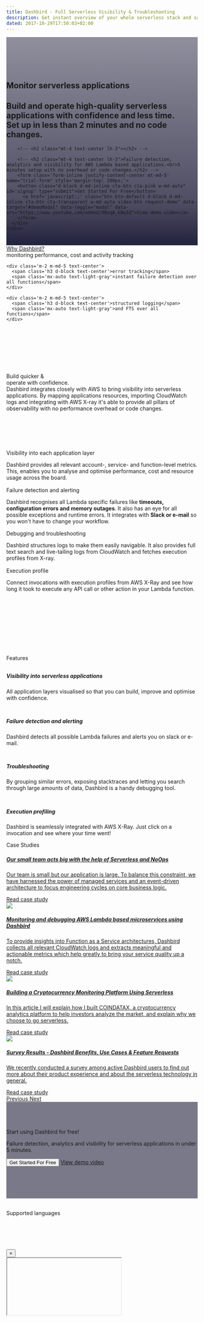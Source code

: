 ```yaml
---
title: Dashbird - Full Serverless Visibility & Troubleshooting
description: Get instant overview of your whole serverless stack and save money by optimising your lambda functions. Health metrics on a powerful dashboard, error alerts through Slack and emails, tracing with AWS X-ray, API Gateway support, live tailing and much more. Sign up for free!
dated: 2017-10-29T17:50:03+02:00
---
```


<div class='container-fluid text-white p-0' style='background: linear-gradient(180deg, rgba(35,34,61,0.5) 0%, rgba(35,34,61,0.8) 79.16%, #23223D 100%), url("/images/aws-lambda-monitoring.jpg"); background-size: cover;'>
  <section class="container-fluid" style='padding-top: 85px;'>
    <div class="row justify-content-center">
      <div class="col-lg-9 center p-2">
        <h1 class="text-center roboto-mono big">Monitor serverless applications</h1>
        <h2 class="mt-4 text-center lh-3">Build and operate high-quality serverless applications <b>with confidence and less time</b>.<br>
        Set up in less than 2 minutes and no code changes.</h2>

        <!-- <h2 class="mt-4 text-center lh-3"></h2> -->

        <!-- <h2 class="mt-4 text-center lh-3">Failure detection, analytics and visibility for AWS Lambda based applications.<br>5 minutes setup with no overhead or code changes.</h2> -->
        <form class='form-inline justify-content-center mt-md-5' name="trial-form" style='margin-top: 200px;'>
        <button class="d-block d-md-inline cta-btn cta-pink w-md-auto" id='signup' type="submit">Get Started For Free</button>
          <a href='javascript:;' class="btn btn-default d-block d-md-inline cta-btn cta-transparent w-md-auto video-btn request-demo" data-target="#demoModal" data-toggle="modal" data-src="https://www.youtube.com/embed/9BxqA_kBq1Q">View demo video</a>
        </form>
      </div>
    </div>
  </section>

  <section>
    <dashbird-graph></dashbird-graph>
  </section>

  <section class="container social pt-md-80 pb-md-60 mt-5 pb-5">
    <div class="row justify-content-center socialproof-icons align-items-end">
      <img src="data:image/gif;base64,R0lGODlhAQABAAAAACH5BAEKAAEALAAAAAABAAEAAAICTAEAOw==" data-src="/images/socialproof/logo-volta@2x.png" style='height: 20px;'>
      <img src="data:image/gif;base64,R0lGODlhAQABAAAAACH5BAEKAAEALAAAAAABAAEAAAICTAEAOw==" data-src="/images/socialproof/logo-shelf@2x.png">
      <img src="data:image/gif;base64,R0lGODlhAQABAAAAACH5BAEKAAEALAAAAAABAAEAAAICTAEAOw==" data-src="/images/socialproof/logo-nuviad@2x.png">
      <img src="data:image/gif;base64,R0lGODlhAQABAAAAACH5BAEKAAEALAAAAAABAAEAAAICTAEAOw==" data-src="/images/socialproof/logo-autopilot@2x.png">
      <img src="data:image/gif;base64,R0lGODlhAQABAAAAACH5BAEKAAEALAAAAAABAAEAAAICTAEAOw==" data-src="/images/socialproof/logo-blowout&go@2x.png">
    </div>
  </section>
</div>

<section class="container-fluid blue-bg">

  <div class="row justify-content-center pt-5 ">
    <div class='col-auto mb-5 mb-md-0 text-center'>
      <a href='/blog/serverless-survey-results-benefits/' class='text-white' target='_blank'>Why Dashbird?</a>
    </div>
  </div>
  <div class="row justify-content-center pb-5">
    <div class='m-2 m-md-5 text-center'>
      <span class='h3 d-block text-center'>monitoring</span>
      <span class='mx-auto text-light-gray'>performance, cost and activity tracking</span>
    </div>

    <div class='m-2 m-md-5 text-center'>
      <span class='h3 d-block text-center'>error tracking</span>
      <span class='mx-auto text-light-gray'>instant failure detection over all functions</span>
    </div>

    <div class='m-2 m-md-5 text-center'>
      <span class='h3 d-block text-center'>structured logging</span>
      <span class='mx-auto text-light-gray'>and FTS over all functions</span>
    </div>
  </div>
</section>

<section class="container-fluid" style='background: url("/images/bg-img-bird.png"); background-size: cover;'>
  <div class="row">
    <div class="col text-center" style='padding-top: 120px;'>
      <span class="h4 underlined roboto-mono">Build quicker &<br> operate with confidence.</span>
    </div>
  </div>

  <div class="row justify-content-center" style="padding-bottom: 100px;">
    <div class="col-12 col-md-5 text-center pt-5" >
      <span class="text-light-gray">Dashbird integrates closely with AWS to bring visibility into serverless applications. By mapping applications resources, importing CloudWatch logs and integrating with AWS X-ray it's able to provide all pillars of observability  with no performance overhead or code changes.</span>
    </div>
  </div>

  <div class="row justify-content-center">
    <div class="col-11">
      <div class="row">
        <div class="col-12 col-md-5 d-flex align-items-center">
          <div class="w-100 w-md-75 mx-auto pl-0 pl-md-4 text-center text-md-left">
            <span class="h4 roboto-mono">Visibility into each application layer</span>
            <p class="pt-3 text-light-gray">Dashbird provides all relevant account-, service- and function-level metrics. This, enables you to analyse and optimise performance, cost and resource usage across the board. </p>
          </div>
        </div>
        <div class="col-12 col-md-7 imgs-fluid">
          <img src="data:image/gif;base64,R0lGODlhAQABAAAAACH5BAEKAAEALAAAAAABAAEAAAICTAEAOw==" data-src="/images/img-scr-overview@2x.png">
        </div>
      </div>
    </div>
  </div>

  <div class="row justify-content-center">
    <div class="col-11">
      <div class="row">
        <div class="d-none d-md-block col-7 imgs-fluid">
          <img src="data:image/gif;base64,R0lGODlhAQABAAAAACH5BAEKAAEALAAAAAABAAEAAAICTAEAOw==" data-src="/images/img-scr-errors@2x.png">
        </div>
        <div class="col-12 col-md-5 d-flex align-items-center">
          <div class="w-100 w-md-75 mx-auto pr-0 pr-md-4 text-center text-md-left">
            <span class="h4 roboto-mono">Failure detection and alerting</span>
            <p class="pt-3 text-light-gray">Dashbird recognises all Lambda specific failures like <b>timeouts, configuration errors and memory outages</b>. It also has an eye for all possible exceptions and runtime errors. It integrates with <b>Slack or e-mail</b> so you won't have to change your workflow.</p>
          </div>
        </div>
        <div class="d-block d-md-none col-12 col-md-7 imgs-fluid">
          <img src="data:image/gif;base64,R0lGODlhAQABAAAAACH5BAEKAAEALAAAAAABAAEAAAICTAEAOw==" data-src="/images/img-scr-errors@2x.png">
        </div>
      </div>
    </div>
  </div>

  <div class="row justify-content-center">
    <div class="col-11">
      <div class="row">
        <div class="col-12 col-md-5 d-flex align-items-center">
          <div class="w-100 w-md-75 mx-auto pl-0 pl-md-4 text-center text-md-left">
            <span class="h4 roboto-mono">Debugging and troubleshooting</span>
            <p class="pt-3 text-light-gray">Dashbird structures logs to make them easily navigable. It also provides full text search and live-tailing logs from CloudWatch and fetches execution profiles from X-ray.</p>
          </div>
        </div>
        <div class="col-12 col-md-7 imgs-fluid">
          <img src="data:image/gif;base64,R0lGODlhAQABAAAAACH5BAEKAAEALAAAAAABAAEAAAICTAEAOw==" data-src="/images/img-scr-alerts@2x.png">
        </div>
      </div>
    </div>
  </div>

  <div class="row justify-content-center" style="padding-bottom: 150px;">
    <div class="col-11">
      <div class="row">
        <div class="d-none d-md-block col-7 imgs-fluid">
          <img src="data:image/gif;base64,R0lGODlhAQABAAAAACH5BAEKAAEALAAAAAABAAEAAAICTAEAOw=="  data-src="/images/img-scr-invocation@2x.png">
        </div>
        <div class="col-12 col-md-5 d-flex align-items-center">
          <div class="w-100 w-md-75 mx-auto pr-0 pr-md-4 text-center text-md-left">
            <span class="h4 roboto-mono">Execution profile</span>
            <p class="pt-3 text-light-gray">Connect invocations with execution profiles from AWS X-Ray and see how long it took to execute any API call or other action in your Lambda function.</p>
          </div>
        </div>
        <div class="d-block d-md-none col-12 col-md-7 imgs-fluid">
          <img src="data:image/gif;base64,R0lGODlhAQABAAAAACH5BAEKAAEALAAAAAABAAEAAAICTAEAOw==" data-src="/images/img-scr-invocation@2x.png">
        </div>
      </div>
    </div>
  </div>
</section>

<section class="container-fluid dark-bg">
  <div class="row">
    <div class="col text-center pt-5 pt-md-100">
      <span class="h3 underlined roboto-mono">Features</span>
    </div>
  </div>
  <div class="row justify-content-center">
    <div class="col-12 col-md-9 mx-auto pt-5 pt-md-80">
      <div class="row">
        <div class="col-12 col-md-6 pt-0 pt-md-0">
          <div class='row'>
            <div class='d-none d-md-block col-2 text-right'><img class="b-lazy" src="data:image/gif;base64,R0lGODlhAQABAAAAACH5BAEKAAEALAAAAAABAAEAAAICTAEAOw=="  data-src='/images/icon-invocations@2x.png' style="max-width: 36px; margin-top: 10px;"></div>
            <div class='col-12 col-md-10'>
              <h5 class='roboto-mono'>Visibility into serverless applications</h5>
              <p class='text-light-gray'>All application layers visualised so that you can build, improve and  optimise with confidence.</p>
            </div>
          </div>
        </div>
        <div class="col-12 col-md-6 pt-3 pt-md-0">
          <div class='row'>
            <div class='d-none d-md-block col-md-2 text-right'><img class="b-lazy" src="data:image/gif;base64,R0lGODlhAQABAAAAACH5BAEKAAEALAAAAAABAAEAAAICTAEAOw=="  data-src='/images/icon-alerts@2x.png' style="max-width: 36px; margin-top: 10px;"></div>
            <div class='col-12 col-md-10'>
              <h5 class='roboto-mono'>Failure detection and alerting</h5>
              <p class='text-light-gray'>Dashbird detects all possible Lambda failures and alerts you on slack or e-mail.</p>
            </div>
          </div>
        </div>
      </div>
      <div class="row p-0 pt-3 pb-5 pt-md-60 pb-md-80">
        <div class="col-12 col-md-6">
          <div class='row'>
            <div class='d-none d-md-block col-2 text-right'><img class="b-lazy" src="data:image/gif;base64,R0lGODlhAQABAAAAACH5BAEKAAEALAAAAAABAAEAAAICTAEAOw=="  data-src='/images/icon-debug@2x.png' style="max-width: 36px; margin-top: 10px;"></div>
            <div class='col-12 col-md-10'>
              <h5 class='roboto-mono'>Troubleshooting</h5>
              <p class='text-light-gray'>By grouping similar errors, exposing stacktraces and letting you search through large amounts of data, Dashbird is a handy debugging tool.</p>
            </div>
          </div>
        </div>
        <div class="col-12 col-md-6 pt-3 pt-md-0">
          <div class='row'>
            <div class='d-none d-md-block col-2 text-right'><img class="b-lazy" src="data:image/gif;base64,R0lGODlhAQABAAAAACH5BAEKAAEALAAAAAABAAEAAAICTAEAOw=="  data-src='/images/icon-traces@2x.png' style="max-width: 36px; margin-top: 10px;"></div>
            <div class='col-12 col-md-10'>
              <h5 class='roboto-mono'>Execution profiling</h5>
              <p class='text-light-gray'>Dashbird is seamlessly integrated with AWS X-Ray. Just click on a invocation and see where your time went!</p>
            </div>
          </div>
        </div>
      </div>
    </div>
  </div>
</section>

<section class="container-fluid dark-bg mb-10">
	<div class="row">
		<div class="col text-center pt-5 pt-md-100">
			<span class="h3 underlined roboto-mono">Case Studies</span>
		</div>
	</div>
	<div class="row justify-content-center case-wrap">
		<div class="col-12 col-md-8 mx-auto pt-5 pt-md-80">
			<div id="carouselCaseStudies" class="carousel slide" data-ride="carousel"  data-interval="90000">
				<div class="carousel-inner car-lg-3 car-md-2 row w-100 mx-auto p-50" role="listbox">
					<div class="carousel-item col-md-6 col-lg-4 active case-item">
						<a href="https://medium.com/volta-charging/serverless-and-noops-at-volta-e88c0bac0136" target="_blank" class='bg-white'>
							<div class=''>
									<img class="b-lazy" src="data:image/gif;base64,R0lGODlhAQABAAAAACH5BAEKAAEALAAAAAABAAEAAAICTAEAOw==" data-src="/images/casestudies/how-airbnb-uses-dashbird.png">
							</div>
							<div class='col-12 col-case-inner'>
								<h5 class='roboto-mono case-title my-3 text-ellipsis'>Our small team acts big with the help of Serverless and NoOps</h5>
								<p class='text-light-gray case-desc sf-ui-text text-ellipsis'>Our team is small but our application is large. To balance this constraint, we have harnessed the power of managed services and an event-driven architecture to focus engineering cycles on core business logic.</p>
								<div class="my-4  case-read sf-ui-text">Read case study  <i class="case-right-icon"></i></div>
							</div>
						</a>
					</div>
					<div class="carousel-item col-md-6 col-lg-4">
						<a href="https://hype.testlio.com/post/serverless-monitoring/" target="_blank" class='bg-white'>
							<div class=''>
									<img class="b-lazy" src="/images/casestudies/how-stripe-uses-dashbird.png">
							</div>
							<div class='col-12 col-case-inner col-case-inner'>
								<h5 class='roboto-mono case-title my-3 text-ellipsis'>Monitoring and debugging AWS Lambda based microservices using Dashbird</h5>
								<p class='text-light-gray case-desc sf-ui-text text-ellipsis'>To provide insights into Function as a Service architectures, Dashbird collects all relevant CloudWatch logs and extracts meaningful and actionable metrics which help greatly to bring your service quality up a notch.</p>
								<div class="my-4  case-read sf-ui-text">Read case study  <i class="case-right-icon"></i></div>
							</div>
						</a>
					</div>
					<div class="carousel-item col-md-6 col-lg-4">
						<a href="https://dashbird.io/blog/building-cryptocurrency-monitoring-platform-serverless/" target="_blank" class='bg-white'>
							<div class=''>
								<img class="b-lazy" src="/images/casestudies/how-dropbox-uses-dashbird.png">
							</div>
							<div class='col-12 col-case-inner'>
								<h5 class='roboto-mono case-title my-3 text-ellipsis'>Building a Cryptocurrency Monitoring Platform Using Serverless</h5>
								<p class='text-light-gray case-desc sf-ui-text text-ellipsis'>In this article I will explain how I built COINDATAX, a cryptocurrency analytics platform to help investors analyze the market, and explain why we choose to go serverless.</p>
								<div class="my-4  case-read sf-ui-text">Read case study  <i class="case-right-icon"></i></div>
							</div>
						</a>
					</div>
					<div class="carousel-item col-md-6 col-lg-4">
						<a href="https://dashbird.io/blog/serverless-survey-results-benefits/" target="_blank" class='bg-white'>
							<div class=''>
								<img class="b-lazy" src="/images/blog/26-04-2018/serverless-survey.jpg">
							</div>
							<div class='col-12 col-case-inner'>
								<h5 class='roboto-mono case-title my-3 text-ellipsis'>Survey Results - Dashbird Benefits, Use Cases & Feature Requests</h5>
								<p class='text-light-gray case-desc sf-ui-text text-ellipsis'>We recently conducted a survey among active Dashbird users to find out more about their product experience and about the serverless technology in general.</p>
								<div class="my-4  case-read sf-ui-text">Read case study  <i class="case-right-icon"></i></div>
							</div>
						</a>
					</div>
				</div>
				<!-- Controls -->
				<a class="carousel-control-prev" href="#carouselCaseStudies" role="button" data-slide="prev">
						<span class="carousel-control-prev-icon" aria-hidden="true"></span>
						<span class="sr-only">Previous</span>
				</a>
				<a class="carousel-control-next text-faded" href="#carouselCaseStudies" role="button" data-slide="next">
						<span class="carousel-control-next-icon" aria-hidden="true"></span>
						<span class="sr-only">Next</span>
				</a>
			</div>
		</div>
	</div>
</section>

<section class="container-fluid py-8 py-md-10" style='background-image: url("/images/bg-img-cta@1x.png"); background-size: cover;box-shadow: inset 0 0 0 1000px rgba(35, 34, 61, 0.6); padding-top: 70px; padding-bottom: 70px;'>
    <div class="row justify-content-center">
      <div class="col-lg-6 center p-2 cta-black bg-cta text-center">
        <span class="h3 roboto-mono mt-5 mb-4 d-block">Start using Dashbird for free!</span>
        <p class="mt-3 lh-3 d-block">Failure detection, analytics and visibility for serverless applications in under 5 minutes.</p>
        <form class='form-inline justify-content-center mt-md-5 mb-5' name="trial-form">
            <button class="d-block d-md-inline cta-btn cta-pink w-md-auto" id='signup' type="submit">Get Started For Free</button>
            <a href='javascript:;' class="btn btn-default d-block d-md-inline cta-btn cta-transparent w-md-auto video-btn request-demo" data-target="#demoModal" data-toggle="modal" data-src="https://www.youtube.com/embed/9BxqA_kBq1Q">View demo video</a>
        </form>
      </div>
    </div>
</section>

<section class="container-fluid dark-bg">
	<div class="row justify-content-center">
		<div class='col-12 col-md-7 text-center' style='padding-top: 30px;'>
				<span class='mx-auto roboto-mono text-light-gray'>Supported languages</span>
			<div class='row content-justify-center align-items-center' style='margin-top: 30px; margin-bottom: 40px;'>
				<div class='col-12 languages-icons '>
					<img class="b-lazy" src="data:image/gif;base64,R0lGODlhAQABAAAAACH5BAEKAAEALAAAAAABAAEAAAICTAEAOw=="  data-src='/images/socialproof/logo-python@2x.png'>
					<img class="b-lazy" src="data:image/gif;base64,R0lGODlhAQABAAAAACH5BAEKAAEALAAAAAABAAEAAAICTAEAOw=="  data-src='/images/socialproof/logo-java@2x.png'>
					<img class="b-lazy" src="data:image/gif;base64,R0lGODlhAQABAAAAACH5BAEKAAEALAAAAAABAAEAAAICTAEAOw=="  data-src='/images/socialproof/logo-csharp@2x.png'>
					<img class="b-lazy" src="data:image/gif;base64,R0lGODlhAQABAAAAACH5BAEKAAEALAAAAAABAAEAAAICTAEAOw=="  data-src='/images/socialproof/logo-nodejs@2x.png'>
					<img class="b-lazy" src="data:image/gif;base64,R0lGODlhAQABAAAAACH5BAEKAAEALAAAAAABAAEAAAICTAEAOw=="  data-src='/images/socialproof/logo-go@2x.png'>
				</div>
			</div>
		</div>
	</div>
</section>

<div class="modal fade" id="demoModal" tabindex="-1" role="dialog" aria-hidden="true">
  <div class="modal-dialog" role="document">
    <div class="modal-content">
      <div class="modal-body">
        <button type="button" class="close" data-dismiss="modal" aria-label="Close">
          <span aria-hidden="true">&times;</span>
        </button>
        <div class="embed-responsive embed-responsive-16by9">
          <iframe class="embed-responsive-item" src="" id="video"  allowscriptaccess="always">></iframe>
        </div>
      </div>
    </div>
  </div>
</div>

<script>
	fbq('track', 'ViewContent', {
		content_ids: 'homepage',
	});
</script>
